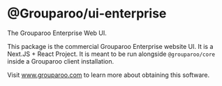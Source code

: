 # @Grouparoo/ui-enterprise

The Grouparoo Enterprise Web UI.

This package is the commercial Grouparoo Enterprise website UI. It is a Next.JS + React Project. It is meant to be run alongside `@grouparoo/core` inside a Grouparoo client installation.

Visit www.grouparoo.com to learn more about obtaining this software.
